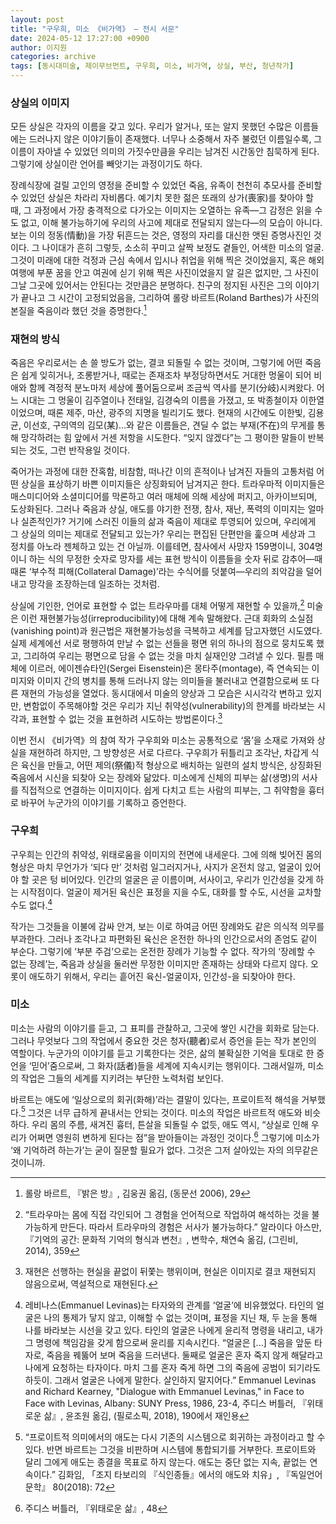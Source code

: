 ```yaml
---
layout: post
title: "구우희, 미소 《비가역》 — 전시 서문"
date: 2024-05-12 17:27:00 +0900
author: 이지원
categories: archive
tags: [동시대미술, 제이무브먼트, 구우희, 미소, 비가역, 상실, 부산, 청년작가]
---
```


### 상실의 이미지

모든 상실은 각자의 이름을 갖고 있다. 우리가 알거나, 또는 알지 못했던 수많은 이름들에는 드러나지 않은 이야기들이 존재했다. 너무나 소중해서 자주 불렀던 이름일수록, 그 이름이 자아낼 수 있었던 의미의 가짓수만큼을 우리는 남겨진 시간동안 침묵하게 된다. 그렇기에 상실이란 언어를 빼앗기는 과정이기도 하다.

장례식장에 걸릴 고인의 영정을 준비할 수 있었던 죽음, 유족이 천천히 추모사를 준비할 수 있었던 상실은 차라리 자비롭다. 예기치 못한 젊은 또래의 상가(喪家)를 찾아야 할 때, 그 과정에서 가장 충격적으로 다가오는 이미지는 오열하는 유족—그 감정은 읽을 수도 없고, 이해 불가능하기에 우리의 사고에 제대로 전달되지 않는다—의 모습이 아니다. 보는 이의 정동(情動)을 가장 뒤흔드는 것은, 영정의 자리를 대신한 앳된 증명사진인 것이다. 그 나이대가 흔히 그렇듯, 소소히 꾸미고 살짝 보정도 곁들인, 어색한 미소의 얼굴. 그것이 미래에 대한 걱정과 근심 속에서 입시나 취업을 위해 찍은 것이었을지, 혹은 해외여행에 부푼 꿈을 안고 여권에 싣기 위해 찍은 사진이었을지 알 길은 없지만, 그 사진이 그날 그곳에 있어서는 안된다는 것만큼은 분명하다. 친구의 정지된 사진은 그의 이야기가 끝나고 그 시간이 고정되었음을, 그리하여 롤랑 바르트(Roland Barthes)가 사진의 본질을 죽음이라 했던 것을 증명한다.[^1]

### 재현의 방식

죽음은 우리로서는 손 쓸 방도가 없는, 결코 되돌릴 수 없는 것이며, 그렇기에 어떤 죽음은 쉽게 잊히거나, 조롱받거나, 때로는 존재조차 부정당하면서도 거대한 멍울이 되어 비애와 함께 격정적 분노마저 세상에 풀어둠으로써 조금씩 역사를 분기(分岐)시켜왔다. 어느 시대는 그 멍울이 김주열이나 전태일, 김경숙의 이름을 가졌고, 또 박종철이자 이한열이었으며, 때론 제주, 마산, 광주의 지명을 빌리기도 했다. 현재의 시간에도 이한빛, 김용균, 이선호, 구의역의 김모(某)…와 같은 이름들은, 견딜 수 없는 부재(不在)의 무게를 통해 망각하려는 힘 앞에서 거센 저항을 시도한다. “잊지 않겠다”는 그 평이한 말들이 반복되는 것도, 그런 반작용일 것이다. 

죽어가는 과정에 대한 잔혹함, 비참함, 떠나간 이의 흔적이나 남겨진 자들의 고통처럼 어떤 상실을 표상하기 바쁜 이미지들은 상징화되어 남겨지곤 한다. 트라우마적 이미지들은 매스미디어와 소셜미디어를 막론하고 여러 매체에 의해 세상에 퍼지고, 아카이브되며, 도상화된다. 그러나 죽음과 상실, 애도를 야기한 전쟁, 참사, 재난, 폭력의 이미지는 얼마나 실존적인가? 거기에 스러진 이들의 삶과 죽음이 제대로 투영되어 있으며, 우리에게 그 상실의 의미는 제대로 전달되고 있는가? 우리는 편집된 단편만을 훑으며 세상과 그 정치를 아노라 젠체하고 있는 건 아닐까. 이를테면, 참사에서 사망자 159명이니, 304명이니 하는 식의 무정한 숫자로 망자를 세는 표현 방식이 이름들을 숫자 뒤로 감추어—때때론 ‘부수적 피해(Collateral Damage)’라는 수식어를 덧붙여—우리의 죄악감을 덜어내고 망각을 조장하는데 일조하는 것처럼.

상실에 기인한, 언어로 표현할 수 없는 트라우마를 대체 어떻게 재현할 수 있을까,[^2] 미술은 이런 재현불가능성(irreproducibility)에 대해 계속 말해왔다. 근대 회화의 소실점(vanishing point)과 원근법은 재현불가능성을 극복하고 세계를 담고자했던 시도였다. 실제 세계에선 서로 평행하여 만날 수 없는 선들을 평면 위의 하나의 점으로 뭉치도록 했고, 그리하여 우리는 평면으로 담을 수 없는 것을 마치 실재인양 그려낼 수 있다. 필름 매체에 이르러, 에이젠슈타인(Sergei Eisenstein)은 몽타주(montage), 즉 연속되는 이미지와 이미지 간의 병치를 통해 드러나지 않는 의미들을 불러내고 연결함으로써 또 다른 재현의 가능성을 열었다. 동시대에서 미술의 양상과 그 모습은 시시각각 변하고 있지만, 변함없이 주목해야할 것은 우리가 지닌 취약성(vulnerability)의 한계를 바라보는 시각과, 표현할 수 없는 것을 표현하려 시도하는 방법론이다.[^3]

이번 전시 《비가역》의 참여 작가 구우희와 미소는 공통적으로 ‘몸’을 소재로 가져와 상실을 재현하려 하지만, 그 방향성은 서로 다르다. 구우희가 뒤틀리고 조각난, 차갑게 식은 육신을 만들고, 어떤 제의(祭儀)적 형상으로 배치하는 일련의 설치 방식은, 상징화된 죽음에서 시신을 되찾아 오는 장례와 닮았다. 미소에게 신체의 피부는 삶(생명)의 서사를 직접적으로 연결하는 이미지이다. 쉽게 다치고 트는 사람의 피부는, 그 취약함을 흉터로 바꾸어 누군가의 이야기를 기록하고 증언한다. 

### 구우희

구우희는 인간의 취약성, 위태로움을 이미지의 전면에 내세운다. 그에 의해 빚어진 몸의 형상은 마치 무언가가 ‘되다 만’ 것처럼 일그러지거나, 사지가 온전치 않고, 얼굴이 있어야 할 곳은 텅 비어있다. 인간의 얼굴은 곧 이름이며, 서사이고, 우리가 인간성을 갖게 하는 시작점이다. 얼굴이 제거된 육신은 표정을 지을 수도, 대화를 할 수도, 시선을 교차할 수도 없다.[^4]

작가는 그것들을 이불에 감싸 안겨, 보는 이로 하여금 어떤 장례와도 같은 의식적 의무를 부과한다. 그러나 조각나고 파편화된 육신은 온전한 하나의 인간으로서의 존엄도 같이 부순다. 그렇기에 ‘부분 주검’으로는 온전한 장례가 기능할 수 없다. 작가의 ‘장례할 수 없는 장례’는, 죽음과 상실을 둘러싼 무정한 이미지만 존재하는 상태와 다르지 않다. 오롯이 애도하기 위해서, 우리는 흩어진 육신-얼굴이자, 인간성-을 되찾아야 한다. 

### 미소

미소는 사람의 이야기를 듣고, 그 표피를 관찰하고, 그곳에 쌓인 시간을 회화로 담는다. 그러나 무엇보다 그의 작업에서 중요한 것은 청자(聽者)로서 증언을 듣는 작가 본인의 역할이다. 누군가의 이야기를 듣고 기록한다는 것은, 삶의 불확실한 기억을 토대로 한 증언을 ‘믿어’줌으로써, 그 화자(話者)들을 세계에 지속시키는 행위이다. 그래서일까, 미소의 작업은 그들의 세계를 지키려는 부단한 노력처럼 보인다.

바르트는 애도에 ‘일상으로의 회귀(화해)’라는 결말이 있다는, 프로이트적 해석을 거부했다.[^5] 그것은 너무 급하게 끝내서는 안되는 것이다. 미소의 작업은 바르트적 애도와 비슷하다. 우리 몸의 주름, 새겨진 흉터, 튼살을 되돌릴 수 없듯, 애도 역시, “상실로 인해 우리가 어쩌면 영원히 변하게 된다는 점”을 받아들이는 과정인 것이다.[^6] 그렇기에 미소가 ‘왜 기억하려 하는가’는 굳이 질문할 필요가 없다. 그것은 그저 살아있는 자의 의무같은 것이니까.


[^1]:롤랑 바르트, 『밝은 방』, 김웅권 옮김, (동문선 2006), 29
[^2]:“트라우마는 몸에 직접 각인되어 그 경험을 언어적으로 작업하여 해석하는 것을 불가능하게 만든다. 따라서 트라우마의 경험은 서사가 불가능하다.” 알라이다 아스만, 『기억의 공간: 문화적 기억의 형식과 변천』, 변학수, 채연숙 옮김, (그린비, 2014), 359
[^3]:재현은 선행하는 현실을 끝없이 뒤쫓는 행위이며, 현실은 이미지로 결코 재현되지 않음으로써, 역설적으로 재현된다.
[^4]:레비나스(Emmanuel Levinas)는 타자와의 관계를 ‘얼굴’에 비유했었다. 타인의 얼굴은 나의 통제가 닿지 않고, 이해할 수 없는 것이며, 표정을 지닌 채, 두 눈을 통해 나를 바라보는 시선을 갖고 있다. 타인의 얼굴은 나에게 윤리적 명령을 내리고, 내가 그 명령에 책임감을 갖게 함으로써 윤리를 지속시킨다. “얼굴은 [...] 죽음을 앞둔 타자로, 죽음을 꿰뚫어 보며 죽음을 드러낸다. 둘째로 얼굴은 혼자 죽지 않게 해달라고 나에게 요청하는 타자이다. 마치 그를 혼자 죽게 하면 그의 죽음에 공범이 되기라도 하듯이. 그래서 얼굴은 나에게 말한다. 살인하지 말지어다.” Emmanuel Levinas and Richard Kearney, "Dialogue with Emmanuel Levinas," in Face to Face with Levinas, Albany: SUNY Press, 1986, 23-4, 주디스 버틀러, 『위태로운 삶』, 윤조원 옮김, (필로소픽, 2018), 190에서 재인용
[^5]:“프로이트적 의미에서의 애도는 다시 기존의 시스템으로 회귀하는 과정이라고 할 수 있다. 반면 바르트는 그것을 비판하며 시스템에 통합되기를 거부한다. 프로이트와 달리 그에게 애도는 종결을 목표로 하지 않는다. 애도는 중단 없는 지속, 끝없는 연속이다.” 김화임, 「조지 타보리의 『식인종들』에서의 애도와 치유」, 『독일언어문학』 80(2018): 72
[^6]:주디스 버틀러, 『위태로운 삶』, 48
